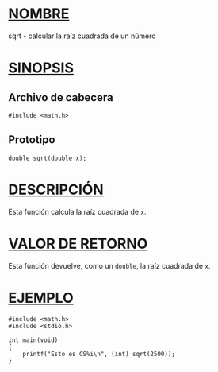 # [NOMBRE](#nombre)

sqrt - calcular la raíz cuadrada de un número

# [SINOPSIS](#sinopsis)

## Archivo de cabecera

    #include <math.h>

## Prototipo

    double sqrt(double x);

# [DESCRIPCIÓN](#descripción)

Esta función calcula la raíz cuadrada de `x`.

# [VALOR DE RETORNO](#valor-de-retorno)

Esta función devuelve, como un `double`, la raíz cuadrada de `x`.

# [EJEMPLO](#ejemplo)

    #include <math.h>
    #include <stdio.h>

    int main(void)
    {
        printf("Esto es CS%i\n", (int) sqrt(2500));
    }